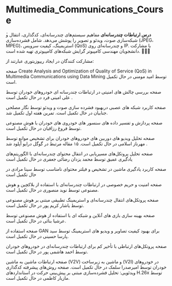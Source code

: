 # Multimedia_Communications_Course
ٰ**درس ارتباطات چندرسانه‌ای** مفاهیم سیستم‌های چندرسانه‌ای، کدگذاری، انتقال و شبکه‌سازی صوت، ویدئو و تصویر را پوشش می‌دهد. شامل فشرده‌سازی (JPEG، MPEG)، استریمینگ، کیفیت سرویس (QoS) و چندرسانه‌ای روی IP. با مشارکت دانشجویان مهندسی کامپیوتر گرایش شبکه‌های کامپیوتری تهیه شده است. 🚀📡🎥

مشارکت کنندگان در ایجاد ریپوزیتوری عبارتند از:

صفحه Create Analysis and Optimization of Quality of Service (QoS) in Multimedia Communications using Data Mining توسط امید مومنی در حال تکمیل است. 

صفحه بررسی چالش های امنیتی در ارتباطات چندرسانه ای خودروهای خودران توسط علی امینی فرد در حال تکمیل است .
  
صفحه کاربرد شبکه های عصبی دربهبود فشرده سازی صوت و ویدئو توسط نگار مصلحی جنابیان در حال تکمیل است. تمرین هفته اول تکمیل شد.

صفحه پردازش و تفسیر داده های سنسور های خودروی های خودران با هوش مصنوعی توسط فروغ رزاقیان در حال تکمیل است.

صفحه تحلیل ویدیو های دوربین های خودروهای خودران برای تشخیص موانع توسط مهرناز اسلامی در حال تکمیل است.
۱۵ مقاله مرتبط در گوگل درایو آپلود شد .

صفحه تحلیل پروتکل‌های مسیریابی در انتقال محتوای چندرسانه‌ای با الگوریتم‌های یادگیری عمیق توسط محمد یزدان رضائی جعفری در حال تکمیل است

صفحه کاربرد یادگیری ماشین در تشخیص و فیلتر محتوای نامناسب توسط سینا مرادی در حال تکمیل است

صفحه امنیت و حریم خصوصی در ارتباطات چندرسانه‌ای با استفاده از بلاکچین و هوش مصنوعی  توسط نوید منصوری در حال تکمیل است.

صفحه پروتکل‌های انتقال چندرسانه‌ای و استریمینگ تطبیقی مبتنی بر هوش مصنوعی توسط یاشار کریم پور در حال تکمیل است. 

صفحه بهینه سازی بازی های آنلاین و شبکه ای با استفاده از هوش مصنوعی توسط عرشیا بنائی در حال تکمیل است.

صفحه استفاده از GAN  برای بهبود کیفیت تصاویر و ویدیو های استریمینگ توسط سید پارسا حسینی در حال تکمیل است.

صفحه پروتکل‌های ارتباطی با تأخیر کم برای ارتباطات چندرسانه‌ای در خودروهای خودران توسط احمد هاشمی پور در حال تکمیل است.


صفحه ارتباطات ماشین به ماشین (V2V) 
و ماشین به زیرساخت (V2I) 
در خودروهای خودران
توسط امیرصدرا سلمک در حال تکمیل است.
صفحه روش‌های پیشرفته کدگذاری ویدئویی: تحلیل فشرده‌سازی مبتنی بر پیش‌بینی حرکت در استانداردهای H.26x توسط مازیار کاظمی در حال تکمیل است.
